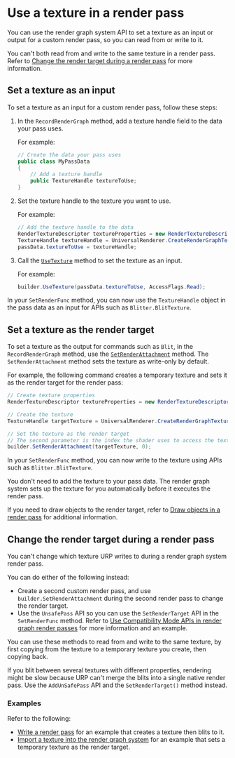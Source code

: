 # Use a texture in a render pass

You can use the render graph system API to set a texture as an input or output for a custom render pass, so you can read from or write to it.

You can't both read from and write to the same texture in a render pass. Refer to [Change the render target during a render pass](#change-the-render-target-during-a-pass) for more information.

## Set a texture as an input

To set a texture as an input for a custom render pass, follow these steps:

1. In the `RecordRenderGraph` method, add a texture handle field to the data your pass uses.

    For example:

    ```csharp
    // Create the data your pass uses
    public class MyPassData
    {
        // Add a texture handle
        public TextureHandle textureToUse;
    }
    ```

2. Set the texture handle to the texture you want to use.

    For example:

    ```csharp
    // Add the texture handle to the data
    RenderTextureDescriptor textureProperties = new RenderTextureDescriptor(Screen.width, Screen.height, RenderTextureFormat.Default, 0);
    TextureHandle textureHandle = UniversalRenderer.CreateRenderGraphTexture(renderGraph, textureProperties, "My texture", false);
    passData.textureToUse = textureHandle;
    ```

2. Call the [`UseTexture`](https://docs.unity3d.com/Packages/com.unity.render-pipelines.core@17.0/api/UnityEngine.Rendering.RenderGraphModule.IBaseRenderGraphBuilder.html#UnityEngine_Rendering_RenderGraphModule_IBaseRenderGraphBuilder_UseTexture_UnityEngine_Rendering_RenderGraphModule_TextureHandle__UnityEngine_Rendering_RenderGraphModule_AccessFlags_) method to set the texture as an input.

    For example:

    ```csharp
    builder.UseTexture(passData.textureToUse, AccessFlags.Read);
    ```

In your `SetRenderFunc` method, you can now use the `TextureHandle` object in the pass data as an input for APIs such as `Blitter.BlitTexture`. 

## Set a texture as the render target

To set a texture as the output for commands such as `Blit`, in the `RecordRenderGraph` method, use the [`SetRenderAttachment`](https://docs.unity3d.com/Packages/com.unity.render-pipelines.core@17.0/api/UnityEngine.Rendering.RenderGraphModule.IRasterRenderGraphBuilder.html#UnityEngine_Rendering_RenderGraphModule_IRasterRenderGraphBuilder_SetRenderAttachment_UnityEngine_Rendering_RenderGraphModule_TextureHandle_System_Int32_UnityEngine_Rendering_RenderGraphModule_AccessFlags_) method. The `SetRenderAttachment` method sets the texture as write-only by default.

For example, the following command creates a temporary texture and sets it as the render target for the render pass:

```csharp
// Create texture properties
RenderTextureDescriptor textureProperties = new RenderTextureDescriptor(Screen.width, Screen.height, RenderTextureFormat.Default, 0);

// Create the texture
TextureHandle targetTexture = UniversalRenderer.CreateRenderGraphTexture(renderGraph, textureProperties, "My texture", false);

// Set the texture as the render target
// The second parameter is the index the shader uses to access the texture
builder.SetRenderAttachment(targetTexture, 0);
```

In your `SetRenderFunc` method, you can now write to the texture using APIs such as `Blitter.BlitTexture`. 

You don't need to add the texture to your pass data. The render graph system sets up the texture for you automatically before it executes the render pass.

If you need to draw objects to the render target, refer to [Draw objects in a render pass](render-graph-draw-objects-in-a-pass.md) for additional information.


## Change the render target during a render pass

You can't change which texture URP writes to during a render graph system render pass.

You can do either of the following instead:

- Create a second custom render pass, and use `builder.SetRenderAttachment` during the second render pass to change the render target.
- Use the `UnsafePass` API so you can use the `SetRenderTarget` API in the `SetRenderFunc` method. Refer to [Use Compatibility Mode APIs in render graph render passes](render-graph-unsafe-pass.md) for more information and an example.

You can use these methods to read from and write to the same texture, by first copying from the texture to a temporary texture you create, then copying back.

If you blit between several textures with different properties, rendering might be slow because URP can't merge the blits into a single native render pass. Use the `AddUnSafePass` API and the `SetRenderTarget()` method instead.

### Examples

Refer to the following:

- [Write a render pass](render-graph-write-render-pass.md) for an example that creates a texture then blits to it.
- [Import a texture into the render graph system](render-graph-import-a-texture.md) for an example that sets a temporary texture as the render target.
